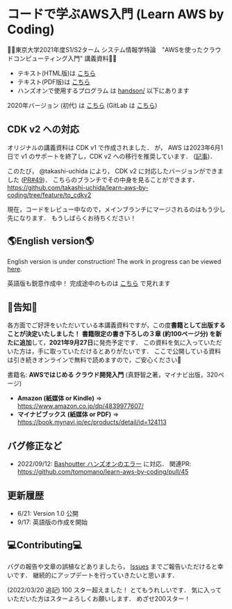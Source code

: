 # コードで学ぶAWS入門 (Learn AWS by Coding)

🚀🚀東京大学2021年度S1/S2ターム システム情報学特論　"AWSを使ったクラウドコンピューティング入門" 講義資料🚀🚀

- テキスト(HTML版)は [こちら](https://tomomano.github.io/learn-aws-by-coding/)
- テキスト(PDF版)は [こちら](https://tomomano.github.io/learn-aws-by-coding/main.pdf)
- ハンズオンで使用するプログラム は [handson/](handson/) 以下にあります

2020年バージョン (初代) は [こちら](https://tomomano.gitlab.io/intro-aws/)
(GitLab は [こちら](https://gitlab.com/tomomano/intro-aws))

## CDK v2 への対応

オリジナルの講義資料は CDK v1 で作成されました．
が， AWS は2023年6月1日で v1 のサポートを終了し，CDK v2 への移行を推奨しています．
([記事](https://aws.amazon.com/blogs/developer/version-1-of-the-aws-cloud-development-kit-aws-cdk-is-now-in-maintenance-mode/))．

このたび， @takashi-uchida により， CDK v2 に対応したバージョンができました ([PR#49](https://github.com/tomomano/learn-aws-by-coding/pull/49))．
こちらのブランチでその中身を見ることができます．
https://github.com/takashi-uchida/learn-aws-by-coding/tree/feature/to_cdkv2

現在，コードをレビュー中なので，メインブランチにマージされるのはもう少し先になります．
もうしばらくお待ちください！

## 🌎English version🌎

English version is under construction!
The work in progress can be viewed
[here](https://tomomano.github.io/learn-aws-by-coding/en).

英語版も鋭意作成中！
完成途中のものは
[こちら](https://tomomano.github.io/learn-aws-by-coding/en)
で見れます

## 📗告知📗

各方面でご好評をいただいている本講義資料ですが，この度**書籍として出版することが決定いたしました！**
**書籍限定の書き下ろしの３章 (約100ページ分) を新たに追加**して，**2021年9月27日**に発売予定です．
この資料を気に入っていただいた方は，手に取っていただけるとありがたいです．
ここで公開している資料は引き続きオンラインで無料で読めますので，ご安心ください🙇

書籍名: **AWSではじめる クラウド開発入門** (真野智之著，マイナビ出版，320ページ)
- **Amazon (紙媒体 or Kindle)** => https://www.amazon.co.jp/dp/4839977607/
- **マイナビブックス (紙媒体 or PDF)** => https://book.mynavi.jp/ec/products/detail/id=124113

## バグ修正など

- 2022/09/12: [Bashoutter ハンズオンのエラー](https://github.com/tomomano/learn-aws-by-coding/issues/44) に対応．
関連PR: https://github.com/tomomano/learn-aws-by-coding/pull/45

## 更新履歴

- 6/21: Version 1.0 公開
- 9/17: 英語版の作成を開始

## 💻Contributing💻

バグの報告や文章の誤植などありましたら， [Issues](https://github.com/tomomano/learn-aws-by-coding/issues) までご報告いただけると幸いです．
継続的にアップデートを行っていきたいと思います．

(2022/03/20 追記) 100 スター超えました！
とてもうれしいです．
気に入っていただいた方はスターよろしくお願いします．
めざせ200スター！
